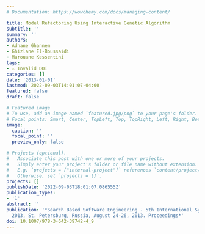 ```yaml
---
# Documentation: https://wowchemy.com/docs/managing-content/

title: Model Refactoring Using Interactive Genetic Algorithm
subtitle: ''
summary: ''
authors:
- Adnane Ghannem
- Ghizlane El-Boussaidi
- Marouane Kessentini
tags:
- ⚠️ Invalid DOI
categories: []
date: '2013-01-01'
lastmod: 2022-09-03T14:01:07-04:00
featured: false
draft: false

# Featured image
# To use, add an image named `featured.jpg/png` to your page's folder.
# Focal points: Smart, Center, TopLeft, Top, TopRight, Left, Right, BottomLeft, Bottom, BottomRight.
image:
  caption: ''
  focal_point: ''
  preview_only: false

# Projects (optional).
#   Associate this post with one or more of your projects.
#   Simply enter your project's folder or file name without extension.
#   E.g. `projects = ["internal-project"]` references `content/project/deep-learning/index.md`.
#   Otherwise, set `projects = []`.
projects: []
publishDate: '2022-09-03T18:01:07.086555Z'
publication_types:
- '1'
abstract: ''
publication: '*Search Based Software Engineering - 5th International Symposium, SSBSE
  2013, St. Petersburg, Russia, August 24-26, 2013. Proceedings*'
doi: 10.1007/978-3-642-39742-4_9
---
```

